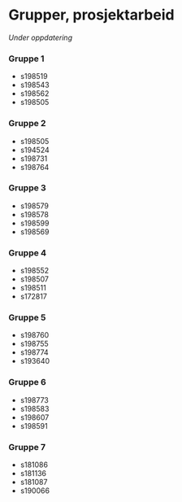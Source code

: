 # Grupper, prosjektarbeid 
*Under oppdatering* 

### Gruppe 1

  * s198519
  * s198543
  * s198562
  * s198505


### Gruppe 2

  * s198505
  * s194524
  * s198731
  * s198764


### Gruppe 3

  * s198579
  * s198578
  * s198599
  * s198569


### Gruppe 4

  * s198552
  * s198507
  * s198511
  * s172817


### Gruppe 5

  * s198760
  * s198755
  * s198774
  * s193640


### Gruppe 6

  * s198773
  * s198583
  * s198607
  * s198591


### Gruppe 7

  * s181086
  * s181136
  * s181087
  * s190066


